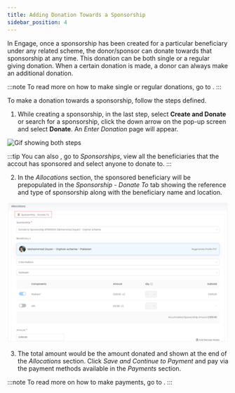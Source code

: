 ```yaml
---
title: Adding Donation Towards a Sponsorship
sidebar_position: 4
---
```


In Engage, once a sponsorship has been created for a particular beneficiary under any related scheme, the donor/sponsor can donate towards that sponsorship at any time. This donation can be both single or a regular giving donation. When a certain donation is made, a donor can always make an additional donation. 

:::note
To read more on how to make single or regular donations, go to <K2Link route="docs/engage/donations/creating-donations/" text="Creating Donations Documentation" isInternal/>.
:::

To make a donation towards a sponsorship, follow the steps defined.

1. While creating a sponsorship, in the last step, select **Create and Donate** or search for a sponsorship, click the down arrow on the pop-up screen and select **Donate**. An *Enter Donation* page will appear.

![Gif showing both steps](./donation-both-steps.gif)

:::tip
You can also <K2Link route="docs/engage/accounts/searching-accounts/" text="search for an account" isInternal/>, go to *Sponsorships*, view all the beneficiaries that the accout has sponsored and select anyone to donate to. 
:::

2. In the *Allocations* section, the sponsored beneficiary will be prepopulated in the *Sponsorship - Donate To* tab showing the reference and type of sponsorship along with the beneficiary name and location.

![Allocations section](./allocations-section.png)

3. The total amount would be the amount donated and shown at the end of the *Allocations* section. Click *Save and Continue to Payment* and pay via the payment methods available in the *Payments* section.

:::note
To read more on how to make payments, go to <K2Link route="docs/engage/donations/payments/payment-types-and-methods/" text="Payment Types and Methods Documentation" isInternal/>.
:::